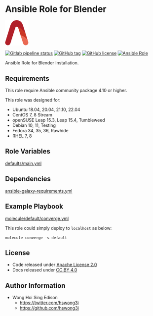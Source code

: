 # Ansible Role for Blender

<img src="/alvistack.svg" width="75" alt="AlviStack">

[![Gitlab pipeline status](https://img.shields.io/gitlab/pipeline/alvistack/ansible-role-blender/master)](https://gitlab.com/alvistack/ansible-role-blender/-/pipelines)
[![GitHub tag](https://img.shields.io/github/tag/alvistack/ansible-role-blender.svg)](https://github.com/alvistack/ansible-role-blender/tags)
[![GitHub license](https://img.shields.io/github/license/alvistack/ansible-role-blender.svg)](https://github.com/alvistack/ansible-role-blender/blob/master/LICENSE)
[![Ansible Role](https://img.shields.io/badge/galaxy-alvistack.blender-blue.svg)](https://galaxy.ansible.com/alvistack/blender)

Ansible Role for Blender Installation.

## Requirements

This role require Ansible community package 4.10 or higher.

This role was designed for:

  - Ubuntu 18.04, 20.04, 21.10, 22.04
  - CentOS 7, 8 Stream
  - openSUSE Leap 15.3, Leap 15.4, Tumbleweed
  - Debian 10, 11, Testing
  - Fedora 34, 35, 36, Rawhide
  - RHEL 7, 8

## Role Variables

[defaults/main.yml](defaults/main.yml)

## Dependencies

[ansible-galaxy-requirements.yml](ansible-galaxy-requirements.yml)

## Example Playbook

[molecule/default/converge.yml](molecule/default/converge.yml)

This role could simply deploy to `localhost` as below:

    molecule converge -s default

## License

  - Code released under [Apache License 2.0](LICENSE)
  - Docs released under [CC BY 4.0](http://creativecommons.org/licenses/by/4.0/)

## Author Information

  - Wong Hoi Sing Edison
      - <https://twitter.com/hswong3i>
      - <https://github.com/hswong3i>
